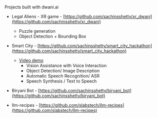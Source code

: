 Projects built with dwani.ai

- Legal Aliens - XR game - [https://github.com/sachinsshetty/xr_dwani](https://github.com/sachinsshetty/xr_dwani)
    - Puzzle generation
    - Object Detection + Bounding Box

- Smart City - [https://github.com/sachinsshetty/smart_city_hackathon](https://github.com/sachinsshetty/smart_city_hackathon)
    - [Video demo](https://youtu.be/mzc9N4tSgcU) 
        - Vision Assistance with Voice Interaction
        - Object Detection/ Image Description
        - Automatic Speech Recognition/ ASR
        - Speech Synthesis / Text to Speech

- Biryani Bot - [https://github.com/sachinsshetty/biryani_bot](https://github.com/sachinsshetty/biryani_bot)
    

- llm-recipes - [https://github.com/slabstech/llm-recipes](https://github.com/slabstech/llm-recipes)
    